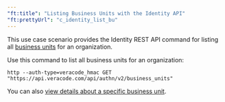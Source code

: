 ```yaml
---
"ft:title": "Listing Business Units with the Identity API"
"ft:prettyUrl": "c_identity_list_bu"
---
```

This use case scenario provides the Identity REST API command for listing all [business units](https://docs.veracode.com/r/t_add_business_unit) for an organization.

Use this command to list all business units for an organization:

```shell
http --auth-type=veracode_hmac GET "https://api.veracode.com/api/authn/v2/business_units"
```

You can also [view details about a specific business unit](https://docs.veracode.com/r/c_identity_bu_info).